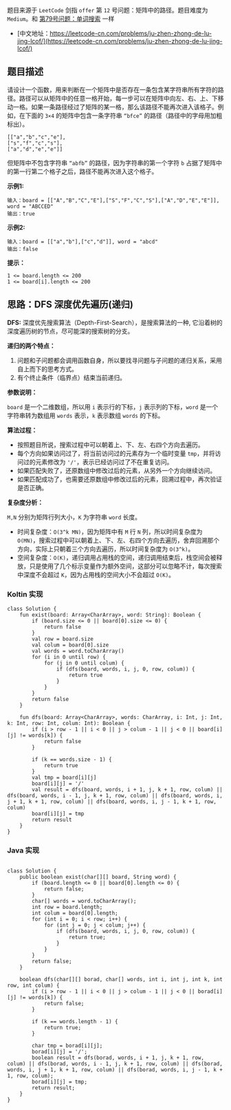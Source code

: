 题目来源于 `LeetCode` 剑指 `offer` 第 `12` 号问题：矩阵中的路径。题目难度为 `Medium`。和 [第79号问题：单词搜索](https://leetcode-cn.com/problems/word-search/) 一样

* [中文地址：https://leetcode-cn.com/problems/ju-zhen-zhong-de-lu-jing-lcof/](https://leetcode-cn.com/problems/ju-zhen-zhong-de-lu-jing-lcof/)

## 题目描述

请设计一个函数，用来判断在一个矩阵中是否存在一条包含某字符串所有字符的路径。路径可以从矩阵中的任意一格开始，每一步可以在矩阵中向左、右、上、下移动一格。如果一条路径经过了矩阵的某一格，那么该路径不能再次进入该格子。例如，在下面的 `3×4` 的矩阵中包含一条字符串 `“bfce”` 的路径（路径中的字母用加粗标出）。

```
[["a","b","c","e"],
["s","f","c","s"],
["a","d","e","e"]]
```

但矩阵中不包含字符串 `“abfb”` 的路径，因为字符串的第一个字符 `b` 占据了矩阵中的第一行第二个格子之后，路径不能再次进入这个格子。

**示例1:**

```
输入：board = [["A","B","C","E"],["S","F","C","S"],["A","D","E","E"]], word = "ABCCED"
输出：true
```

**示例2:**

```
输入：board = [["a","b"],["c","d"]], word = "abcd"
输出：false
```

**提示：**

```
1 <= board.length <= 200
1 <= board[i].length <= 200
```

## 思路：DFS 深度优先遍历(递归)

**DFS:** 深度优先搜索算法（Depth-First-Search），是搜索算法的一种, 它沿着树的深度遍历树的节点，尽可能深的搜索树的分支。

**递归的两个特点：**

1. 问题和子问题都会调用函数自身，所以要找寻问题与子问题的递归关系，采用自上而下的思考方式。
2. 有个终止条件（临界点）结束当前递归。

**参数说明：**

`board` 是一个二维数组，所以用 `i` 表示行的下标，`j` 表示列的下标，`word` 是一个字符串转为数组用 `words` 表示，`k` 表示数组 `words` 的下标。

**算法过程：**

* 按照题目所说，搜索过程中可以朝着上、下、左、右四个方向去遍历。
* 每个方向如果访问过了，将当前访问过的元素存为一个临时变量 `tmp`，并将访问过的元素修改为 `'/'`，表示已经访问过了不在重复访问。
* 如果匹配失败了，还原数组中修改过后的元素，从另外一个方向继续访问。
* 如果匹配成功了，也需要还原数组中修改过后的元素，回溯过程中，再次验证是否正确。
    
**复杂度分析：**

`M,N` 分别为矩阵行列大小，`K` 为字符串 `word` 长度。

* 时间复杂度：`O(3^k MN)`，因为矩阵中有 `M` 行 `N` 列，所以时间复杂度为 `O(MN)`，搜索过程中可以朝着上、下、左、右四个方向去遍历，舍弃回溯那个方向，实际上只朝着三个方向去遍历，所以时间复杂度为 `O(3^k)`。
* 空间复杂度：`O(K)`，递归调用占用栈的空间，递归调用结束后，栈空间会被释放，只是使用了几个标示变量作为额外空间，这部分可以忽略不计，每次搜索中深度不会超过 `K`，因为占用栈的空间大小不会超过 `O(K)`。

### Koltin 实现

```
class Solution {
    fun exist(board: Array<CharArray>, word: String): Boolean {
        if (board.size <= 0 || board[0].size <= 0) {
            return false
        }
        val row = board.size
        val colum = board[0].size
        val words = word.toCharArray()
        for (i in 0 until row) {
            for (j in 0 until colum) {
                if (dfs(board, words, i, j, 0, row, colum)) {
                    return true
                }
            }
        }
        return false
    }

    fun dfs(board: Array<CharArray>, words: CharArray, i: Int, j: Int, k: Int, row: Int, colum: Int): Boolean {
        if (i > row - 1 || i < 0 || j > colum - 1 || j < 0 || board[i][j] != words[k]) {
            return false
        }

        if (k == words.size - 1) {
            return true
        }
        val tmp = board[i][j]
        board[i][j] = '/'
        val result = dfs(board, words, i + 1, j, k + 1, row, colum) || dfs(board, words, i - 1, j, k + 1, row, colum) || dfs(board, words, i, j + 1, k + 1, row, colum) || dfs(board, words, i, j - 1, k + 1, row, colum)
        board[i][j] = tmp
        return result
    }
}
```

### Java 实现

```

class Solution {
    public boolean exist(char[][] board, String word) {
        if (board.length <= 0 || board[0].length <= 0) {
            return false;
        }
        char[] words = word.toCharArray();
        int row = board.length;
        int colum = board[0].length;
        for (int i = 0; i < row; i++) {
            for (int j = 0; j < colum; j++) {
                if (dfs(board, words, i, j, 0, row, colum)) {
                    return true;
                }
            }
        }
        return false;
    }

    boolean dfs(char[][] borad, char[] words, int i, int j, int k, int row, int colum) {
        if (i > row - 1 || i < 0 || j > colum - 1 || j < 0 || borad[i][j] != words[k]) {
            return false;
        }

        if (k == words.length - 1) {
            return true;
        }

        char tmp = borad[i][j];
        borad[i][j] = '/';
        boolean result = dfs(borad, words, i + 1, j, k + 1, row, colum) || dfs(borad, words, i - 1, j, k + 1, row, colum) || dfs(borad, words, i, j + 1, k + 1, row, colum) || dfs(borad, words, i, j - 1, k + 1, row, colum);
        borad[i][j] = tmp;
        return result;
    }
}
```


